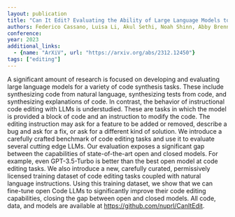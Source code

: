 ```yaml
---
layout: publication
title: "Can It Edit? Evaluating the Ability of Large Language Models to Follow Code Editing Instructions"
authors: Federico Cassano, Luisa Li, Akul Sethi, Noah Shinn, Abby Brennan-Jones, Jacob Ginesin, Edward Berman, George Chakhnashvili, Anton Lozhkov, Carolyn Jane Anderson, Arjun Guha
conference:
year: 2023
additional_links:
  - {name: "ArXiV", url: "https://arxiv.org/abs/2312.12450"}
tags: ["editing"]
---
```

A significant amount of research is focused on developing and evaluating large language models for a variety of code synthesis tasks. These include synthesizing code from natural language, synthesizing tests from code, and synthesizing explanations of code. In contrast, the behavior of instructional code editing with LLMs is understudied. These are tasks in which the model is provided a block of code and an instruction to modify the code. The editing instruction may ask for a feature to be added or removed, describe a bug and ask for a fix, or ask for a different kind of solution. We introduce a carefully crafted benchmark of code editing tasks and use it to evaluate several cutting edge LLMs. Our evaluation exposes a significant gap between the capabilities of state-of-the-art open and closed models. For example, even GPT-3.5-Turbo is better than the best open model at code editing tasks. We also introduce a new, carefully curated, permissively licensed training dataset of code editing tasks coupled with natural language instructions. Using this training dataset, we show that we can fine-tune open Code LLMs to significantly improve their code editing capabilities, closing the gap between open and closed models. All code, data, and models are available at https://github.com/nuprl/CanItEdit.

